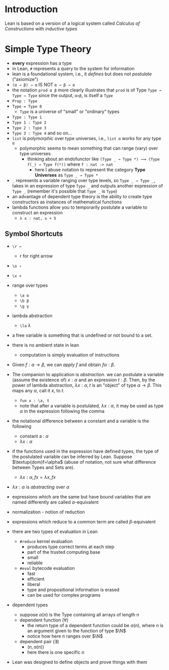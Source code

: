 # Introduction

Lean is based on a version of a  logical system called _Calculus of Constructions_ with _inductive types_

# Simple Type Theory

- **every** expression has a type
- in Lean, `#` represents a query to the system for information
- lean is a foundational system, i.e., it _defines_ but does not _postulate_ ("axiomize")
- `(α → β) → α` IS NOT `α → β → α`
- the notation `prod α β` more clearly illustrates that `prod` is of Type `Type → Type → Type` since the output, `α⨯β`, is itself a `Type`
- `Prop : Type`
- `Type = Type 0`
  - `Type` is a universe of "small" or "ordinary" types
- `Type : Type 1`
- `Type 1 : Type 2`
- `Type 2 : Type 3`
- `Type 3 : Type 4` and so on...
- `list` is _polymorphic_ over type universes, i.e., `list α` works for any type `α`
  - polymorphic seems to mean something that can range (vary) over type universes
    - thinking about an endofunctor like `(Type _ → Type *) ⟿ (Type f(_) → Type f(*))` where `f : nat -> nat`
      - here I abuse notation to represent the category **Type Universes** as `Type _ → Type *`
- `_` represents a variable ranging over type levels, so `Type _ → Type _`, takes in an expression of type `Type _` and outputs another expression of `Type _` (remember it's possible that `Type _` is `Type`)
- an advantage of dependent type theory is the ability to create type constructors as instances of mathematical functions
- lambda functions allow you to temporarily postulate a variable to construct an expression
  - `λ x : nat, x + 5`

## Symbol Shortcuts

- `\r →`
  - r for right arrow
- `\o ∘`
- `\x ⨯`
- range over types
  - `\a α`
  - `\b β`
  - `\g γ`
- lambda abstraction
  - `\la` $\lambda$

- a free variable is something that is undefined or not bound to a set.
- there is no ambient state in lean
  - computation is simply evaluation of instructions
- Given $f:\alpha\rightarrow\beta$, we can _apply_ $f$ and obtain $f\alpha : \beta$.
- The companion to application is _abstraction_. we can postulate a variable (assume the existence of) $x:\alpha$ and an expression $t:\beta$. Then, by the power of lambda abstraction, $\lambda x:\alpha ,t$ is an "object" of type $\alpha\rightarrow\beta$. This maps any $\alpha$, call it $x$, to $t$.
  - `fun x : \a, t`
  - note that after a variable is postulated, $\lambda x:\alpha$, it may be used as type $\alpha$ in the expression following the comma
  
- the notational difference between a constant and a variable is the following
  - constant a : $\alpha$
  - $\lambda x : \alpha$
- if the functions used in the expression have defined types, the type of the postulated variable can be inferred by Lean. Suppose $\textup{dom}f=\alpha$ (abuse of notation, not sure what difference between Types and Sets are).
  - $\lambda x:\alpha, fx = \lambda x, fx$
- $\lambda x:\alpha$ is _abstracting_ over $\alpha$
- expressions which are the same but have bound variables that are named differently are called $\alpha$-equivalent
- normalization - notion of reduction
- expressions which reduce to a common term are called $\beta$-equivalent
- there are two types of evaluation in Lean
  - `#reduce` kernel evaluation
    - produces type correct terms at each step
    - part of the trusted computing base
    - small
    - reliable
  - `#eval` bytecode evaluation
    - fast
    - efficient
    - liberal
    - type and propositional information is erased
    - can be used for complex programs
- dependent types
  - suppose $\alpha(n)$ is the Type containing all arrays of length $n$
  - dependent function ($\forall$)
    - the return type of a dependent function could be $\alpha(n)$, where $n$ is an argument given to the function of type $\N$
    - notice how here $n$ ranges over $\N$
  - dependent pair ($\exists$)
    - $(n, \alpha(n))$
    - here there is one specific $n$
- Lean was designed to define objects and prove things with them